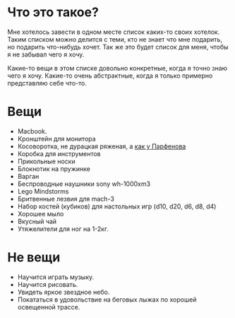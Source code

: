 # Что это такое?

Мне хотелось завести в одном месте список каких-то своих хотелок. Таким списком можно делится с теми, кто не знает что мне подарить, но подарить что-нибудь хочет. Так же это будет список для меня, чтобы я не забывал чего я хочу. 

Какие-то вещи в этом списке довольно конкретные, когда я точно знаю чего я хочу. Какие-то очень абстрактные, когда я только примерно представляю себе что-то.

# Вещи

 * Macbook.  
 * Кронштейн для монитора
 * Косоворотка, не дурацкая ряженая, а [как у Парфенова](https://youtu.be/IwJL1CM7EuQ?t=1435) 
 * Коробка для инструментов
 * Прикольные носки
 * Блокнотик на пружинке
 * Варган
 * Беcпроводные наушники sony wh-1000xm3
 * Lego Mindstorms
 * Бритвенные лезвия для mach-3
 * Набор костей (кубиков) для настольных игр (d10, d20, d6, d8, d4)
 * Хорошее мыло
 * Вкусный чай
 * Утяжелители для ног на 1-2кг.

# Не вещи

 * Научится играть музыку. 
 * Научится рисовать. 
 * Увидеть яркое звездное небо.
 * Покататься в удовольствие на беговых лыжах по хорошей освещенной трассе.


